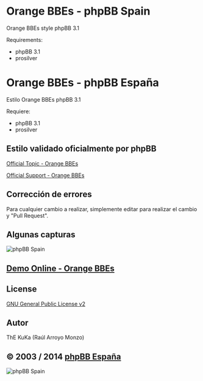 Orange BBEs - phpBB Spain
=========================

Orange BBEs style phpBB 3.1

Requirements:
- phpBB 3.1
- prosilver

Orange BBEs - phpBB España
==========================

Estilo Orange BBEs phpBB 3.1

Requiere:
- phpBB 3.1
- prosilver

## Estilo validado oficialmente por phpBB 
[Official Topic - Orange BBEs](https://www.phpbb.com/community/viewtopic.php?f=531&t=2307266)

[Official Support - Orange BBEs](https://www.phpbb.com/customise/db/style/orange_bbes/support)

## Corrección de errores
Para cualquier cambio a realizar, simplemente editar para realizar el cambio y "Pull Request".

## Algunas capturas
![phpBB Spain](http://www.phpbb-es.com/images/Orange_BBEs_screen.png) 

## [Demo Online - Orange BBEs](http://area51.phpbb-es.com/foro/index.php?style=16)

## License
[GNU General Public License v2](http://opensource.org/licenses/GPL-2.0)

## Autor
ThE KuKa (Raúl Arroyo Monzo)

## © 2003 / 2014 [phpBB España](http://www.phpbb-es.com)

![phpBB Spain](http://www.phpbb-es.com/images/logo_es.png) 

